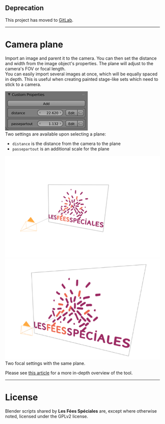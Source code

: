 ## Deprecation
This project has moved to [GitLab](https://gitlab.com/lfs.coop/blender/camera-plane).

-----

# Camera plane
Import an image and parent it to the camera. You can then set the distance and width from the image object's properties. The plane will adjust to the camera's FOV or focal length.  
You can easily import several images at once, which will be equally spaced in depth. This is useful when creating painted stage-like sets which need to stick to a camera.

![Plane settings](https://raw.githubusercontent.com/LesFeesSpeciales/blender-scripts-docs/master/camera_plane_props.png "Camera Custom Properties")  
Two settings are available upon selecting a plane:
* `distance` is the distance from the camera to the plane
* `passepartout` is an additional scale for the plane

![Focal 1](https://raw.githubusercontent.com/LesFeesSpeciales/blender-scripts-docs/master/camera_plane_focal1.png "Focal 1")  
![Focal 2](https://raw.githubusercontent.com/LesFeesSpeciales/blender-scripts-docs/master/camera_plane_focal2.png "Focal 2")  
Two focal settings with the same plane.

Please see [this article](http://lacuisine.tech/2017/10/21/cameraplane-a-tool-for-2d-sets/) for a more in-depth overview of the tool.

-----

# License

Blender scripts shared by **Les Fées Spéciales** are, except where otherwise noted, licensed under the GPLv2 license.
